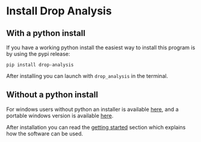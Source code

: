 # Install Drop Analysis


## With a python install
If you have a working python install the easiest way to install this program is by using the pypi release:

```
pip install drop-analysis
```

After installing you can launch with `drop_analysis` in the terminal.


## Without a python install
For windows users without python an installer is available [here](https://drop-analysis.com/Download/Drop_analysis_1.0.0rc1.exe), and a portable windows version is available [here](https://drop-analysis.com/Download/Drop_analysis_1.0.0rc1_portable.zip).

After installation you can read the [getting started](usage.md) section which explains how the software can be used.
